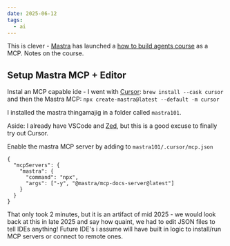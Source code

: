 ```yaml
---
date: 2025-06-12
tags:
  - ai
---
```

This is clever - [Mastra](https://mastra.ai/) has launched a [how to build agents course](https://mastra.ai/course) as a MCP. Notes on the course.

## Setup Mastra MCP + Editor

Instal an MCP capable ide - I went with [Cursor](https://www.cursor.com/): `brew install --cask cursor` and then the Mastra MCP: `npx create-mastra@latest --default -m cursor`

I installed the mastra thingamajig in a folder called `mastra101`.

Aside: I already have VSCode and [Zed](https://zed.dev/docs/ai/mcp), but this is a good excuse to finally try out Cursor. 

Enable the mastra MCP server by adding to  `mastra101/.cursor/mcp.json`

```
{
  "mcpServers": {
    "mastra": {
      "command": "npx",
      "args": ["-y", "@mastra/mcp-docs-server@latest"]
    }
  }
}
```

That only took 2 minutes, but it is an artifact of mid 2025 - we would look back at this in late 2025 and say how quaint, we had to edit JSON files to tell IDEs anything! Future IDE's i assume will have built in logic to install/run MCP servers or connect to remote ones.